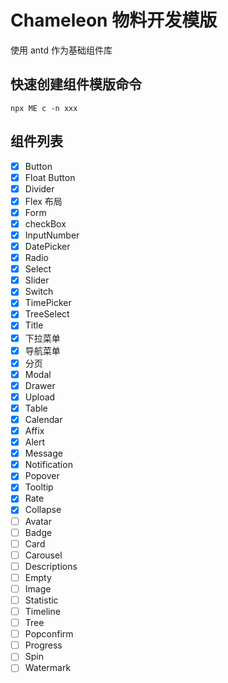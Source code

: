 # Chameleon 物料开发模版

使用 antd 作为基础组件库

## 快速创建组件模版命令

```shell
npx ME c -n xxx
```

## 组件列表

- [x] Button
- [x] Float Button
- [x] Divider
- [x] Flex 布局
- [x] Form
- [x] checkBox
- [x] InputNumber
- [x] DatePicker
- [x] Radio
- [x] Select
- [x] Slider
- [x] Switch
- [x] TimePicker
- [x] TreeSelect
- [x] Title
- [x] 下拉菜单
- [x] 导航菜单
- [x] 分页
- [x] Modal
- [x] Drawer
- [x] Upload
- [x] Table
- [x] Calendar
- [x] Affix
- [x] Alert
- [x] Message
- [x] Notification
- [x] Popover
- [x] Tooltip
- [x] Rate
- [x] Collapse
- [ ] Avatar
- [ ] Badge
- [ ] Card
- [ ] Carousel
- [ ] Descriptions
- [ ] Empty
- [ ] Image
- [ ] Statistic
- [ ] Timeline
- [ ] Tree
- [ ] Popconfirm
- [ ] Progress
- [ ] Spin
- [ ] Watermark
